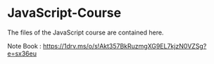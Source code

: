 # JavaScript-Course

The files of the JavaScript course are contained here.

Note Book : https://1drv.ms/o/s!Akt357BkRuzmgXG9EL7kjzN0VZSg?e=sx36eu
